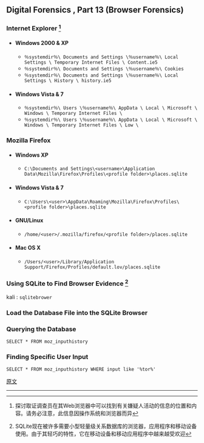 ## Digital Forensics , Part 13 (Browser Forensics)

### Internet Explorer [^1]

- #### Windows 2000 & XP

  - `％systemdir％\ Documents and Settings \％username％\ Local Settings \ Temporary Internet Files \ Content.ie5`
  - `％systemdir％\ Documents and Settings \％username％\ Cookies`
  - `％systemdir％\ Documents and Settings \％username％\ Local Settings \ History \ history.ie5`

- #### Windows Vista & 7

  - `％systemdir％\ Users \％username％\ AppData \ Local \ Microsoft \ Windows \ Temporary Internet Files \`
  - `％systemdir％\ Users \％username％\ AppData \ Local \ Microsoft \ Windows \ Temporary Internet Files \ Low \`

### Mozilla Firefox

- #### Windows XP

  - `C:\Documents and Settings\<username>\Application Data\Mozilla\Firefox\Profiles\<profile folder>\places.sqlite`

- #### Windows Vista & 7

  - `C:\Users\<user>\AppData\Roaming\Mozilla\Firefox\Profiles\<profile folder>\places.sqlite`

- #### GNU/Linux

  - `/home/<user>/.mozilla/firefox/<profile folder>/places.sqlite`

- #### Mac OS X

  - `/Users/<user>/Library/Application Support/Firefox/Profiles/default.lov/places.sqlite`

### Using SQLite to Find Browser Evidence [^2]

kali : `sqlitebrower`

### Load the Database File into the SQLite Browser

### Querying the Database

`SELECT * FROM moz_inputhistory`

### Finding Specific User Input

`SELECT * FROM moz_inputhistory WHERE input like '%tor%'`



[原文](https://null-byte.wonderhowto.com/how-to/hack-like-pro-digital-forensics-for-aspiring-hacker-part-13-browser-forensics-0168280/)

---

[^1]: 探讨取证调查员在其Web浏览器中可以找到有关嫌疑人活动的信息的位置和内容。请务必注意，此信息因操作系统和浏览器而异
[^2]: SQLite现在被许多需要小型轻量级关系数据库的浏览器，应用程序和移动设备使用。由于其轻巧的特性，它在移动设备和移动应用程序中越来越受欢迎
